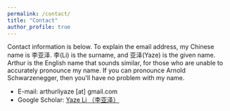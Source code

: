 ```yaml
---
permalink: /contact/
title: "Contact"
author_profile: true
---
```

Contact information is below. To explain the email address, my Chinese name is 李亚泽. 李(Li) is the surname, and 亚泽(Yaze) is the given name. Arthur is the English name that sounds similar, for those who are unable to accurately pronounce my name. If you can pronounce Arnold Schwarzenegger, then you'll have no problem with my name.

* E-mail: arthurliyaze [at] gmail.com
* Google Scholar: [Yaze Li （李亚泽）](https://scholar.google.com/citations?view_op=list_works&hl=en&hl=en&user=WdrLhUkAAAAJ&sortby=pubdate)
